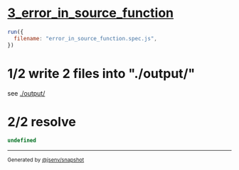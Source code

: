 # [3_error_in_source_function](../../test_plan_logs_node.test.mjs#L121)

```js
run({
  filename: "error_in_source_function.spec.js",
})
```

# 1/2 write 2 files into "./output/"

see [./output/](./output/)

# 2/2 resolve

```js
undefined
```
---

<sub>
  Generated by <a href="https://github.com/jsenv/core/tree/main/packages/independent/snapshot">@jsenv/snapshot</a>
</sub>